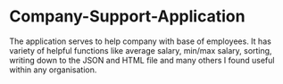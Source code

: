 # Company-Support-Application
The application serves to help company with base  of employees. It has variety of  helpful functions like average salary, min/max salary, sorting, writing down to the JSON and HTML file and many others I found useful within any organisation.

